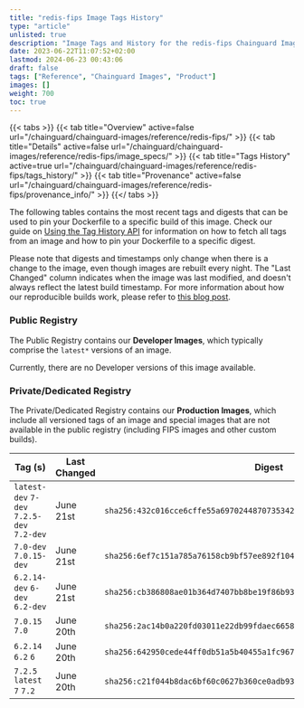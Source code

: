 ```yaml
---
title: "redis-fips Image Tags History"
type: "article"
unlisted: true
description: "Image Tags and History for the redis-fips Chainguard Image"
date: 2023-06-22T11:07:52+02:00
lastmod: 2024-06-23 00:43:06
draft: false
tags: ["Reference", "Chainguard Images", "Product"]
images: []
weight: 700
toc: true
---
```


{{< tabs >}}
{{< tab title="Overview" active=false url="/chainguard/chainguard-images/reference/redis-fips/" >}}
{{< tab title="Details" active=false url="/chainguard/chainguard-images/reference/redis-fips/image_specs/" >}}
{{< tab title="Tags History" active=true url="/chainguard/chainguard-images/reference/redis-fips/tags_history/" >}}
{{< tab title="Provenance" active=false url="/chainguard/chainguard-images/reference/redis-fips/provenance_info/" >}}
{{</ tabs >}}

The following tables contains the most recent tags and digests that can be used to pin your Dockerfile to a specific build of this image. Check our guide on [Using the Tag History API](/chainguard/chainguard-images/using-the-tag-history-api/) for information on how to fetch all tags from an image and how to pin your Dockerfile to a specific digest.

Please note that digests and timestamps only change when there is a change to the image, even though images are rebuilt every night. The "Last Changed" column indicates when the image was last modified, and doesn't always reflect the latest build timestamp. For more information about how our reproducible builds work, please refer to [this blog post](https://www.chainguard.dev/unchained/reproducing-chainguards-reproducible-image-builds).

### Public Registry
The Public Registry contains our **Developer Images**, which typically comprise the `latest*` versions of an image.

Currently, there are no Developer versions of this image available.

### Private/Dedicated Registry
The Private/Dedicated Registry contains our **Production Images**, which include all versioned tags of an image and special images that are not available in the public registry (including FIPS images and other custom builds).

| Tag (s)                                     | Last Changed | Digest                                                                    |
|---------------------------------------------|--------------|---------------------------------------------------------------------------|
|  `latest-dev` `7-dev` `7.2.5-dev` `7.2-dev` | June 21st    | `sha256:432c016cce6cffe55a6970244870735342afee6d27c57feeb336ba716b3c8d30` |
|  `7.0-dev` `7.0.15-dev`                     | June 21st    | `sha256:6ef7c151a785a76158cb9bf57ee892f10492b9e3c954d23a24168824b5c03ad6` |
|  `6.2.14-dev` `6-dev` `6.2-dev`             | June 21st    | `sha256:cb386808ae01b364d7407bb8be19f86b93e37516dc0d25cc6bfa64fc9f6b0069` |
|  `7.0.15` `7.0`                             | June 20th    | `sha256:2ac14b0a220fd03011e22db99fdaec665870dc14f7a7f18f0b4f89b9e7e7a5eb` |
|  `6.2.14` `6.2` `6`                         | June 20th    | `sha256:642950cede44ff0db51a5b40455a1fc967115a7525628edd15181d33a034164b` |
|  `7.2.5` `latest` `7` `7.2`                 | June 20th    | `sha256:c21f044b8dac6bf60c0627b360ce0adb939512d33729471f557177c39ab032d2` |

